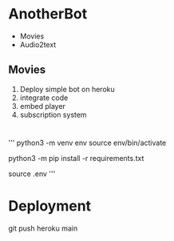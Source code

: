 # AnotherBot
- Movies
- Audio2text

## Movies
1. Deploy simple bot on heroku
2. integrate code
3. embed player
4. subscription system

#
'''
python3 -m venv env
source env/bin/activate

python3 -m pip install -r requirements.txt



source .env
'''


# Deployment
git push heroku main